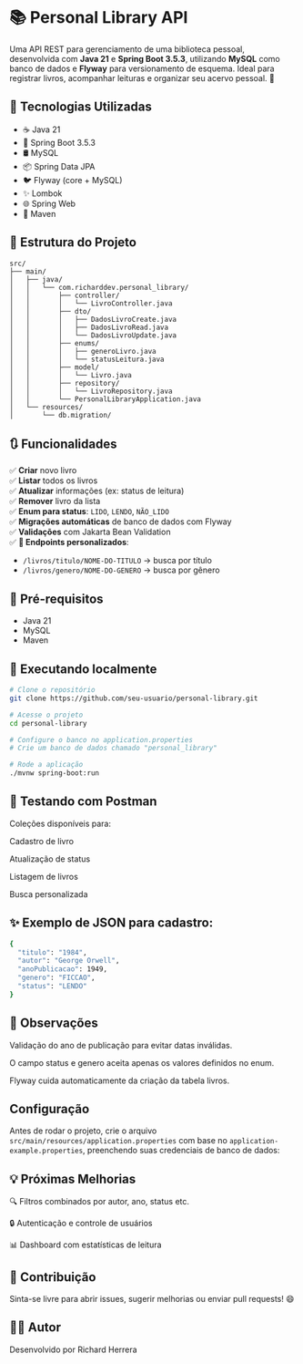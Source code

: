 # 📚 Personal Library API

Uma API REST para gerenciamento de uma biblioteca pessoal, desenvolvida com **Java 21** e **Spring Boot 3.5.3**, utilizando **MySQL** como banco de dados e **Flyway** para versionamento de esquema. Ideal para registrar livros, acompanhar leituras e organizar seu acervo pessoal. 🚀



## 🧰 Tecnologias Utilizadas

- ☕ Java 21  
- 🌱 Spring Boot 3.5.3  
- 🛢️ MySQL  
- 📦 Spring Data JPA  
- 🐦 Flyway (core + MySQL)  
- ✨ Lombok  
- 🌐 Spring Web  
- 🔧 Maven  



## 📁 Estrutura do Projeto


```
src/
├── main/
│   ├── java/
│   │   └── com.richarddev.personal_library/
│   │       ├── controller/
│   │       │   └── LivroController.java
│   │       ├── dto/
│   │       │   ├── DadosLivroCreate.java
│   │       │   ├── DadosLivroRead.java
│   │       │   └── DadosLivroUpdate.java
│   │       ├── enums/
│   │       │   ├── generoLivro.java
│   │       │   └── statusLeitura.java
│   │       ├── model/
│   │       │   └── Livro.java
│   │       ├── repository/
│   │       │   └── LivroRepository.java
│   │       └── PersonalLibraryApplication.java
│   └── resources/
│       └── db.migration/
```



## 🔃 Funcionalidades

✅ **Criar** novo livro  
✅ **Listar** todos os livros  
✅ **Atualizar** informações (ex: status de leitura)  
✅ **Remover** livro da lista  
✅ **Enum para status**: `LIDO`, `LENDO`, `NÃO_LIDO`  
✅ **Migrações automáticas** de banco de dados com Flyway  
✅ **Validações** com Jakarta Bean Validation  
✅ **🔎 Endpoints personalizados**:
- `/livros/titulo/NOME-DO-TITULO` → busca por título
- `/livros/genero/NOME-DO-GENERO` → busca por gênero  




## 🔧 Pré-requisitos

- Java 21  
- MySQL  
- Maven

## 🚀 Executando localmente

```bash
# Clone o repositório
git clone https://github.com/seu-usuario/personal-library.git

# Acesse o projeto
cd personal-library

# Configure o banco no application.properties
# Crie um banco de dados chamado "personal_library"

# Rode a aplicação
./mvnw spring-boot:run

```

## 🧪 Testando com Postman



Coleções disponíveis para:

Cadastro de livro

Atualização de status

Listagem de livros

Busca personalizada

## ✨ Exemplo de JSON para cadastro:
```bash
{
  "titulo": "1984",
  "autor": "George Orwell",
  "anoPublicacao": 1949,
  "genero": "FICCAO",
  "status": "LENDO"
}
```
## 📌 Observações
Validação do ano de publicação para evitar datas inválidas.

O campo status e genero aceita apenas os valores definidos no enum.

Flyway cuida automaticamente da criação da tabela livros.

## Configuração

Antes de rodar o projeto, crie o arquivo `src/main/resources/application.properties` com base no `application-example.properties`, preenchendo suas credenciais de banco de dados:


## 💡 Próximas Melhorias
🔍 Filtros combinados por autor, ano, status etc.

🔒 Autenticação e controle de usuários

📊 Dashboard com estatísticas de leitura

## 🤝 Contribuição
Sinta-se livre para abrir issues, sugerir melhorias ou enviar pull requests! 😄

## 🧑‍💻 Autor
Desenvolvido por Richard Herrera




